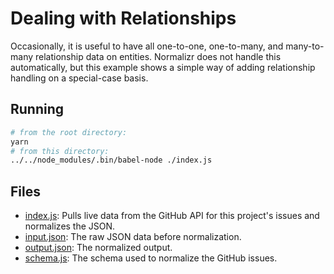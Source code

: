 # Dealing with Relationships

Occasionally, it is useful to have all one-to-one, one-to-many, and many-to-many relationship data on entities. Normalizr does not handle this automatically, but this example shows a simple way of adding relationship handling on a special-case basis.

## Running

```sh
# from the root directory:
yarn
# from this directory:
../../node_modules/.bin/babel-node ./index.js
```

## Files

* [index.js](/examples/relationships/index.js): Pulls live data from the GitHub API for this project's issues and normalizes the JSON.
* [input.json](/examples/relationships/input.json): The raw JSON data before normalization.
* [output.json](/examples/relationships/output.json): The normalized output.
* [schema.js](/examples/relationships/schema.js): The schema used to normalize the GitHub issues.
